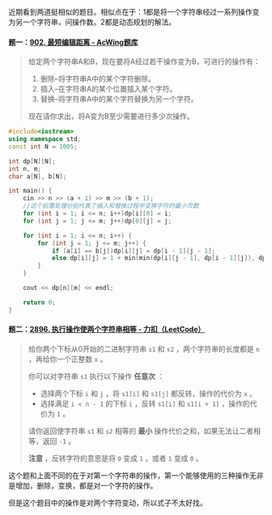 近期看到两道挺相似的题目。相似点在于：1都是将一个字符串经过一系列操作变为另一个字符串，问操作数。2都是动态规划的解法。

#### 题一：[902. 最短编辑距离 - AcWing题库](https://www.acwing.com/problem/content/description/904/)

> 给定两个字符串A和B，现在要将A经过若干操作变为B，可进行的操作有：
>
> 1. 删除–将字符串A中的某个字符删除。
> 2. 插入–在字符串A的某个位置插入某个字符。
> 3. 替换–将字符串A中的某个字符替换为另一个字符。
>
> 现在请你求出，将A变为B至少需要进行多少次操作。



```c++
#include<iostream>
using namespace std;
const int N = 1005;

int dp[N][N];
int n, m;
char a[N], b[N];

int main() {
	cin >> n >> (a + 1) >> m >> (b + 1);
    //这个前置处理分别代表了插入和替换过程中变换字符的最小次数
	for (int i = 1; i <= n; i++)dp[i][0] = i;
	for (int j = 1; j <= m; j++)dp[0][j] = j;

	for (int i = 1; i <= n; i++) {
		for (int j = 1; j <= m; j++) {
			if (a[i] == b[j])dp[i][j] = dp[i - 1][j - 1];
			else dp[i][j] = 1 + min(min(dp[i][j - 1], dp[i - 1][j]), dp[i - 1][j - 1]);//同时包括删除，插入和替换
		}
	}

	cout << dp[n][m] << endl;

	return 0;
}
```



#### 题二：[2896. 执行操作使两个字符串相等 - 力扣（LeetCode）](https://leetcode.cn/problems/apply-operations-to-make-two-strings-equal/description/)

> 给你两个下标从0开始的二进制字符串 `s1` 和 `s2` ，两个字符串的长度都是 `n` ，再给你一个正整数 `x` 。
>
> 你可以对字符串 `s1` 执行以下操作 **任意次** ：
>
> - 选择两个下标 `i` 和 `j` ，将 `s1[i]` 和 `s1[j]` 都反转，操作的代价为 `x` 。
> - 选择满足 `i < n - 1` 的下标 `i` ，反转 `s1[i]` 和 `s1[i + 1]` ，操作的代价为 `1` 。
>
> 请你返回使字符串 `s1` 和 `s2` 相等的 **最小** 操作代价之和，如果无法让二者相等，返回 `-1` 。
>
> **注意** ，反转字符的意思是将 `0` 变成 `1` ，或者 `1` 变成 `0` 。

这个题和上面不同的在于对第一个字符串的操作，第一个能够使用的三种操作无非是增加，删除，变换，都是对一个字符的操作。

但是这个题目中的操作是对两个字符变动，所以式子不太好找。